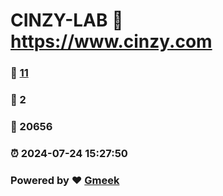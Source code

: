 # CINZY-LAB :link: https://www.cinzy.com 
### :page_facing_up: [11](https://www.cinzy.com/tag.html) 
### :speech_balloon: 2 
### :hibiscus: 20656 
### :alarm_clock: 2024-07-24 15:27:50 
### Powered by :heart: [Gmeek](https://github.com/Meekdai/Gmeek)
